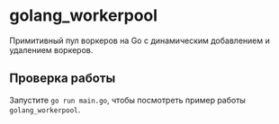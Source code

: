 # golang_workerpool

Примитивный пул воркеров на Go с динамическим добавлением и удалением воркеров.

## Проверка работы

Запустите `go run main.go`, чтобы посмотреть пример работы `golang_workerpool`.
